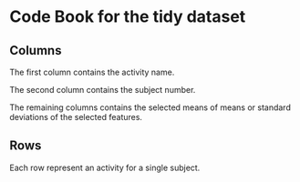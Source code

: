 # Code Book for the tidy dataset

## Columns

The first column contains the activity name.

The second column contains the subject number.

The remaining columns contains the selected means of means or standard deviations of the selected features.

## Rows

Each row represent an activity for a single subject. 
